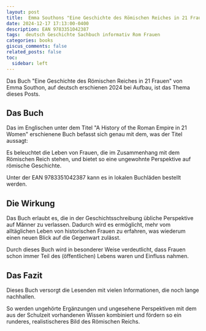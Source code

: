 ```yaml
---
layout: post
title:  Emma Southons "Eine Geschichte des Römischen Reiches in 21 Frauen"
date: 2024-12-17 17:13:00-0400
description: EAN 9783351042387
tags:  deutsch Geschichte Sachbuch informativ Rom Frauen
categories: books
giscus_comments: false
related_posts: false
toc:
  sidebar: left
---
```


Das Buch "Eine Geschichte des Römischen Reiches in 21 Frauen" von Emma Southon, auf deutsch erschienen 2024 bei Aufbau, ist das Thema dieses Posts.


## Das Buch

Das im Englischen unter dem Titel "A History of the Roman Empire in 21 Women" erschienene Buch befasst sich genau mit dem, was der Titel aussagt: 

Es beleuchtet die Leben von Frauen, die im Zusammenhang mit dem Römischen Reich stehen, und bietet so eine ungewohnte Perspektive auf römische Geschichte.

Unter der EAN 9783351042387 kann es in lokalen Buchläden bestellt werden.


## Die Wirkung

Das Buch erlaubt es, die in der Geschichtsschreibung übliche Perspektive auf Männer zu verlassen.
Dadurch wird es ermöglicht, mehr vom alltäglichen Leben von historischen Frauen zu erfahren, was wiederum einen neuen Blick auf die Gegenwart zulässt.

Durch dieses Buch wird in besonderer Weise verdeutlicht, dass Frauen schon immer Teil des (öffentlichen) Lebens waren und Einfluss nahmen.


## Das Fazit
Dieses Buch versorgt die Lesenden mit vielen Informationen, die noch lange nachhallen. 

So werden ungehörte Ergänzungen und ungesehene Perspektiven mit dem aus der Schulzeit vorhandenen Wissen kombiniert und fördern so ein runderes, realistischeres Bild des Römischen Reichs.
